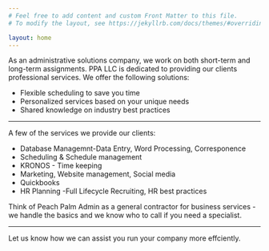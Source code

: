 ```yaml
---
# Feel free to add content and custom Front Matter to this file.
# To modify the layout, see https://jekyllrb.com/docs/themes/#overriding-theme-defaults

layout: home
---
```



As an administrative solutions company, we work on both short-term and long-term assignments. 
PPA LLC is dedicated to providing our clients professional services.
We offer the following solutions:

* Flexible scheduling to save you time
* Personalized services based on your unique needs
* Shared knowledge on industry best practices

-----------------------------------------------------------------------------

A few of the services we provide our clients:
* Database Managemnt-Data Entry, Word Processing, Corresponence
* Scheduling & Schedule management
* KRONOS - Time keeping
* Marketing, Website management, Social media
* Quickbooks
* HR Planning -Full Lifecycle Recruiting, HR best practices

Think of Peach Palm Admin as a general contractor for business services -
we handle the basics and we know who to call if you need a specialist.

-----------------------------------------------------------------------------


Let us know how we can assist you run your company more effciently.
